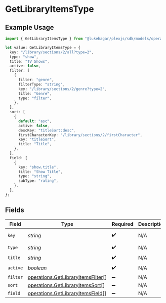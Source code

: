 # GetLibraryItemsType

## Example Usage

```typescript
import { GetLibraryItemsType } from "@lukehagar/plexjs/sdk/models/operations";

let value: GetLibraryItemsType = {
  key: "/library/sections/2/all?type=2",
  type: "show",
  title: "TV Shows",
  active: false,
  filter: [
    {
      filter: "genre",
      filterType: "string",
      key: "/library/sections/2/genre?type=2",
      title: "Genre",
      type: "filter",
    },
  ],
  sort: [
    {
      default: "asc",
      active: false,
      descKey: "titleSort:desc",
      firstCharacterKey: "/library/sections/2/firstCharacter",
      key: "titleSort",
      title: "Title",
    },
  ],
  field: [
    {
      key: "show.title",
      title: "Show Title",
      type: "string",
      subType: "rating",
    },
  ],
};
```

## Fields

| Field                                                                                         | Type                                                                                          | Required                                                                                      | Description                                                                                   | Example                                                                                       |
| --------------------------------------------------------------------------------------------- | --------------------------------------------------------------------------------------------- | --------------------------------------------------------------------------------------------- | --------------------------------------------------------------------------------------------- | --------------------------------------------------------------------------------------------- |
| `key`                                                                                         | *string*                                                                                      | :heavy_check_mark:                                                                            | N/A                                                                                           | /library/sections/2/all?type=2                                                                |
| `type`                                                                                        | *string*                                                                                      | :heavy_check_mark:                                                                            | N/A                                                                                           | show                                                                                          |
| `title`                                                                                       | *string*                                                                                      | :heavy_check_mark:                                                                            | N/A                                                                                           | TV Shows                                                                                      |
| `active`                                                                                      | *boolean*                                                                                     | :heavy_check_mark:                                                                            | N/A                                                                                           | false                                                                                         |
| `filter`                                                                                      | [operations.GetLibraryItemsFilter](../../../sdk/models/operations/getlibraryitemsfilter.md)[] | :heavy_minus_sign:                                                                            | N/A                                                                                           |                                                                                               |
| `sort`                                                                                        | [operations.GetLibraryItemsSort](../../../sdk/models/operations/getlibraryitemssort.md)[]     | :heavy_minus_sign:                                                                            | N/A                                                                                           |                                                                                               |
| `field`                                                                                       | [operations.GetLibraryItemsField](../../../sdk/models/operations/getlibraryitemsfield.md)[]   | :heavy_minus_sign:                                                                            | N/A                                                                                           |                                                                                               |